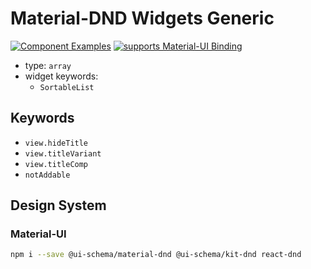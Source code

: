 # Material-DND Widgets Generic

[![Component Examples](https://img.shields.io/badge/Examples-green?labelColor=1d3d39&color=1a6754&logoColor=ffffff&style=flat-square&logo=plex)](#demo-ui-generator) [![supports Material-UI Binding](https://img.shields.io/badge/Material-green?labelColor=1a237e&color=0d47a1&logoColor=ffffff&style=flat-square&logo=mui)](#material-ui)

- type: `array`
- widget keywords:
    - `SortableList`

## Keywords

- `view.hideTitle`
- `view.titleVariant`
- `view.titleComp`
- `notAddable`

## Design System

### Material-UI

```bash
npm i --save @ui-schema/material-dnd @ui-schema/kit-dnd react-dnd
```
